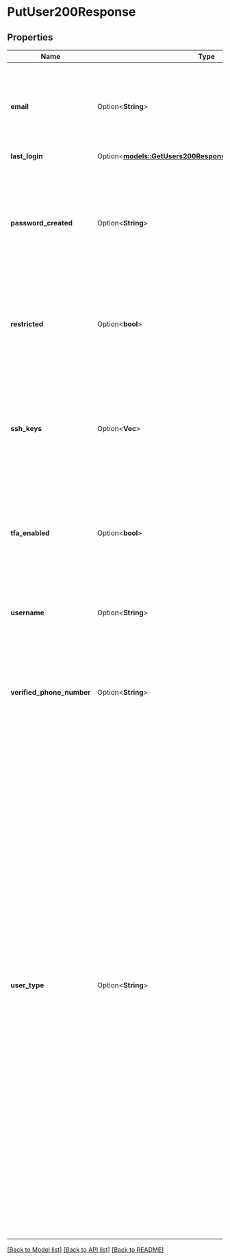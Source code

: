 # PutUser200Response

## Properties

Name | Type | Description | Notes
------------ | ------------- | ------------- | -------------
**email** | Option<**String**> | The email address for the User. Linode sends emails to this address for account management communications. May be used for other communications as configured. | [optional]
**last_login** | Option<[**models::GetUsers200ResponseDataInnerAllOfLastLogin**](get_users_200_response_data_inner_allOf_last_login.md)> |  | [optional]
**password_created** | Option<**String**> | __Read-only__ The date and time when this User's current password was created.  User passwords are first created during the Account sign-up process, and updated using the [Reset Password](https://login.linode.com/forgot/password) webpage.  `null` if this User has not created a password yet. | [optional][readonly]
**restricted** | Option<**bool**> | If `true`, the User must be granted access to perform actions or access entities on this Account. Run [List a user's grants](https://techdocs.akamai.com/linode-api/reference/get-user-grants) for details on how to configure grants for a restricted User. | [optional]
**ssh_keys** | Option<**Vec<String>**> | __Read-only__ A list of SSH Key labels added by this User.  Users can add keys with the [Add an SSH key](https://techdocs.akamai.com/linode-api/reference/post-add-ssh-key) operation.  These keys are deployed when this User is included in the `authorized_users` field of the following requests:  - [Create a Linode](https://techdocs.akamai.com/linode-api/reference/post-linode-instance) - [Rebuild a Linode](https://techdocs.akamai.com/linode-api/reference/post-rebuild-linode-instance) - [Create a disk](https://techdocs.akamai.com/linode-api/reference/post-add-linode-disk) | [optional][readonly]
**tfa_enabled** | Option<**bool**> | __Read-only__ A boolean value indicating if the User has Two Factor Authentication (TFA) enabled. Run the [Create a two factor secret](https://techdocs.akamai.com/linode-api/reference/post-tfa-enable) operation to enable TFA. | [optional][readonly]
**username** | Option<**String**> | __Filterable__ The User's username. This is used for logging in, and may also be displayed alongside actions the User performs (for example, in Events or public StackScripts). | [optional]
**verified_phone_number** | Option<**String**> | __Read-only__ The phone number verified for this User Profile with the [Verify a phone number](https://techdocs.akamai.com/linode-api/reference/post-profile-phone-number-verify) operation.  `null` if this User Profile has no verified phone number. | [optional][readonly]
**user_type** | Option<**String**> | __Read-only__ If the user belongs to a [parent or child account](https://www.linode.com/docs/guides/parent-child-accounts/) relationship, this defines the user type in the respective account. Possible values include:  - `parent`. This is a user in an Akamai partner account. Akamai partners have a contractural relationship with their end customers, to sell Akamai services. This user can either have full access (a parent account admin user) or limited access. Limited users don't have access to manage child accounts, but they can be granted this access by an admin user.  - `child`. This is an Akamai partner's end customer user, in a child account. A child user can have either full or limited access. Full access lets the user manage other child users and the proxy user in a child account.  - `proxy`. This is a user on a child account that gives parent account users access to that child account. A parent account user with the `child_account_access` grant can [Create a proxy user token](https://techdocs.akamai.com/linode-api/reference/post-child-account-token) from the parent account. The parent user can use this token to run API operations from the child account, as if they were a child user.  - `default`. This applies to all regular, non-parent-child account users. | [optional][readonly]

[[Back to Model list]](../README.md#documentation-for-models) [[Back to API list]](../README.md#documentation-for-api-endpoints) [[Back to README]](../README.md)


